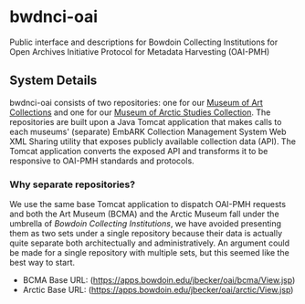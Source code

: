 # bwdnci-oai
Public interface and descriptions for Bowdoin Collecting Institutions for Open Archives Initiative Protocol for Metadata Harvesting (OAI-PMH)

## System Details
bwdnci-oai consists of two repositories: one for our [Museum of Art Collections](https://artmuseum.bowdoin.edu) and one for our [Museum of Arctic Studies Collection](https://arcticcollections.bowdoin.edu). The repositories are built upon a Java Tomcat application that makes calls to each museums' (separate) EmbARK Collection Management System Web XML Sharing utility that exposes publicly available collection data (API). The Tomcat application converts the exposed API and transforms it to be responsive to OAI-PMH standards and protocols.

### Why separate repositories?
We use the same base Tomcat application to dispatch OAI-PMH requests and both the Art Museum (BCMA) and the Arctic Museum fall under the umbrella of _Bowdoin Collecting Institutions_, we have avoided presenting them as two sets under a single repository because their data is actually quite separate both architectually and administratively. An argument could be made for a single repository with multiple sets, but this seemed like the best way to start.

- BCMA Base URL:  (https://apps.bowdoin.edu/jbecker/oai/bcma/View.jsp)
- Arctic Base URL:  (https://apps.bowdoin.edu/jbecker/oai/arctic/View.jsp)
